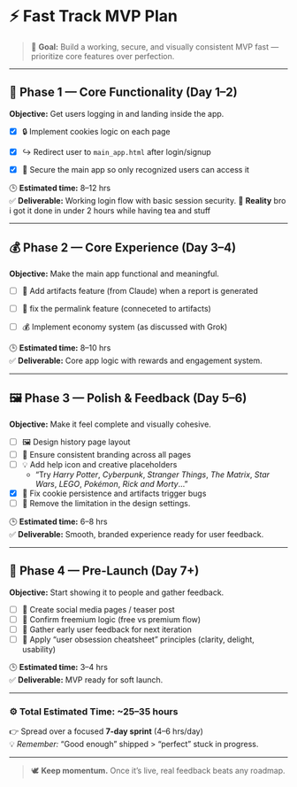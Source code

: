 # ⚡ Fast Track MVP Plan

> 🎯 **Goal:** Build a working, secure, and visually consistent MVP fast — prioritize core features over perfection.

---

## 🧩 Phase 1 — Core Functionality (Day 1–2)

**Objective:** Get users logging in and landing inside the app.

- [x] 🔒 Implement cookies logic on each page  
- [x] ↪️ Redirect user to `main_app.html` after login/signup  
- [x] 🔐 Secure the main app so only recognized users can access it


🕒 **Estimated time:** 8–12 hrs  
✅ **Deliverable:** Working login flow with basic session security.
🗿 **Reality** bro i got it done in under 2 hours while having tea and stuff

---

## 💰 Phase 2 — Core Experience (Day 3–4)

**Objective:** Make the main app functional and meaningful.

- [ ] 📝 Add artifacts feature (from Claude) when a report is generated
- [ ] 🐛 fix the permalink feature (conneceted to artifacts) 
- [ ] 💰 Implement economy system (as discussed with Grok)


🕒 **Estimated time:** 8–10 hrs  
✅ **Deliverable:** Core app logic with rewards and engagement system.

---

## 🖼️ Phase 3 — Polish & Feedback (Day 5–6)

**Objective:** Make it feel complete and visually cohesive.

- [ ] 🖼️ Design history page layout  
- [ ] 🎨 Ensure consistent branding across all pages  
- [ ] 💡 Add help icon and creative placeholders  
  - “Try *Harry Potter*, *Cyberpunk*, *Stranger Things*, *The Matrix*, *Star Wars*, *LEGO*, *Pokémon*, *Rick and Morty*…”  
- [x] 🐛 Fix cookie persistence and artifacts trigger bugs
- [ ] 🤮 Remove the limitation in the design settings.

🕒 **Estimated time:** 6–8 hrs  
✅ **Deliverable:** Smooth, branded experience ready for user feedback.

---

## 📢 Phase 4 — Pre-Launch (Day 7+)

**Objective:** Start showing it to people and gather feedback.

- [ ] 📢 Create social media pages / teaser post  
- [ ] 💎 Confirm freemium logic (free vs premium flow)  
- [ ] 🧠 Gather early user feedback for next iteration
- [ ] 📜 Apply “user obsession cheatsheet” principles (clarity, delight, usability)

🕒 **Estimated time:** 3–4 hrs  
✅ **Deliverable:** MVP ready for soft launch.

---

### ⚙️ Total Estimated Time: **~25–35 hours**
👉 Spread over a focused **7-day sprint** (4–6 hrs/day)  
💡 *Remember:* “Good enough” shipped > “perfect” stuck in progress.

---

> 🕊️ **Keep momentum.** Once it’s live, real feedback beats any roadmap.
